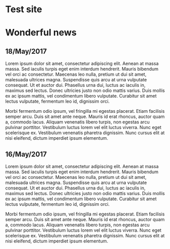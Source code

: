 # Test site

# Wonderful news
## 18/May/2017

Lorem ipsum dolor sit amet, consectetur adipiscing elit. Aenean at massa massa. Sed iaculis turpis eget enim interdum hendrerit. Mauris bibendum vel orci ac consectetur. Maecenas leo nulla, pretium ut dui sit amet, malesuada ultrices magna. Suspendisse quis arcu at urna vulputate consequat. Ut et auctor dui. Phasellus urna dui, luctus ac iaculis in, maximus sed lectus. Donec ultricies justo non odio mattis varius. Duis mollis ex ac ipsum mattis, vel condimentum libero vulputate. Curabitur sit amet lectus vulputate, fermentum leo id, dignissim orci.

Morbi fermentum odio ipsum, vel fringilla mi egestas placerat. Etiam facilisis semper arcu. Duis sit amet ante neque. Mauris id erat rhoncus, auctor quam a, commodo lacus. Aliquam venenatis libero turpis, non egestas arcu pulvinar porttitor. Vestibulum luctus lorem vel elit luctus viverra. Nunc eget scelerisque ex. Vestibulum venenatis pharetra dignissim. Nunc cursus elit at nisi eleifend, dictum imperdiet ipsum elementum.

## 16/May/2017

Lorem ipsum dolor sit amet, consectetur adipiscing elit. Aenean at massa massa. Sed iaculis turpis eget enim interdum hendrerit. Mauris bibendum vel orci ac consectetur. Maecenas leo nulla, pretium ut dui sit amet, malesuada ultrices magna. Suspendisse quis arcu at urna vulputate consequat. Ut et auctor dui. Phasellus urna dui, luctus ac iaculis in, maximus sed lectus. Donec ultricies justo non odio mattis varius. Duis mollis ex ac ipsum mattis, vel condimentum libero vulputate. Curabitur sit amet lectus vulputate, fermentum leo id, dignissim orci.

Morbi fermentum odio ipsum, vel fringilla mi egestas placerat. Etiam facilisis semper arcu. Duis sit amet ante neque. Mauris id erat rhoncus, auctor quam a, commodo lacus. Aliquam venenatis libero turpis, non egestas arcu pulvinar porttitor. Vestibulum luctus lorem vel elit luctus viverra. Nunc eget scelerisque ex. Vestibulum venenatis pharetra dignissim. Nunc cursus elit at nisi eleifend, dictum imperdiet ipsum elementum.



